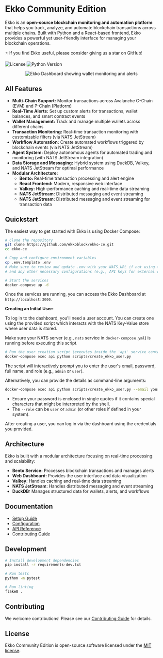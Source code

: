 # Ekko Community Edition

Ekko is an **open-source blockchain monitoring and automation platform** that helps you track, analyze, and automate blockchain transactions across multiple chains. Built with Python and a React-based frontend, Ekko provides a powerful yet user-friendly interface for managing your blockchain operations.

⭐ If you find Ekko useful, please consider giving us a star on GitHub!

![License](https://img.shields.io/github/license/ekkoblock/ekko-ce)
![Python Version](https://img.shields.io/badge/python-3.9%2B-blue)

<p align="center">
    <img src="docs/assets/dashboard.png" alt="Ekko Dashboard showing wallet monitoring and alerts"/>
</p>

## All Features

- **Multi-Chain Support:** Monitor transactions across Avalanche C-Chain (EVM) and P-Chain (Platform)
- **Real-Time Alerts:** Set up custom alerts for transactions, wallet balances, and smart contract events
- **Wallet Management:** Track and manage multiple wallets across different chains
- **Transaction Monitoring:** Real-time transaction monitoring with customizable filters (via NATS JetStream)
- **Workflow Automation:** Create automated workflows triggered by blockchain events (via NATS JetStream)
- **Agent System:** Deploy autonomous agents for automated trading and monitoring (with NATS JetStream integration)
- **Data Storage and Messaging:** Hybrid system using DuckDB, Valkey, and NATS JetStream for optimal performance
- **Modular Architecture:**
  - **Bento:** Real-time transaction processing and alert engine
  - **React Frontend:** Modern, responsive web interface
  - **Valkey:** High-performance caching and real-time data streaming
  - **NATS JetStream:** Distributed messaging and event streaming
  - **NATS JetStream:** Distributed messaging and event streaming for transaction data

## Quickstart

The easiest way to get started with Ekko is using Docker Compose:

```bash
# Clone the repository
git clone https://github.com/ekkoblock/ekko-ce.git
cd ekko-ce

# Copy and configure environment variables
cp .env.template .env
# Make sure to review and update .env with your NATS_URL if not using the default,
# and any other necessary configurations (e.g., API keys for external services if you add them).

# Start the services
docker-compose up -d
```

Once the services are running, you can access the Ekko Dashboard at `http://localhost:3000`.

**Creating an Initial User:**

To log in to the dashboard, you'll need a user account. You can create one using the provided script which interacts with the NATS Key-Value store where user data is stored.

Make sure your NATS server (e.g., `nats` service in `docker-compose.yml`) is running before executing this script.

```bash
# Run the user creation script (executes inside the 'api' service container)
docker-compose exec api python scripts/create_ekko_user.py
```

The script will interactively prompt you to enter the user's email, password, full name, and role (e.g., `admin` or `user`).

Alternatively, you can provide the details as command-line arguments:
```bash
docker-compose exec api python scripts/create_ekko_user.py --email your_email@example.com --password 'your_secure_password' --full_name "Your Full Name" --role admin
```
*   Ensure your password is enclosed in single quotes if it contains special characters that might be interpreted by the shell.
*   The `--role` can be `user` or `admin` (or other roles if defined in your system).

After creating a user, you can log in via the dashboard using the credentials you provided.

## Architecture

Ekko is built with a modular architecture focusing on real-time processing and scalability:

- **Bento Service:** Processes blockchain transactions and manages alerts
- **Web Dashboard:** Provides the user interface and data visualization
- **Valkey:** Handles caching and real-time data streaming
- **NATS JetStream:** Handles distributed messaging and event streaming
- **DuckDB:** Manages structured data for wallets, alerts, and workflows

## Documentation

- [Setup Guide](docs/setup.md)
- [Configuration](docs/configuration.md)
- [API Reference](docs/api.md)
- [Contributing Guide](docs/contributing.md)

## Development

```bash
# Install development dependencies
pip install -r requirements-dev.txt

# Run tests
python -m pytest

# Run linting
flake8 .
```

## Contributing

We welcome contributions! Please see our [Contributing Guide](docs/contributing.md) for details.

## License

Ekko Community Edition is open-source software licensed under the [MIT license](LICENSE).
